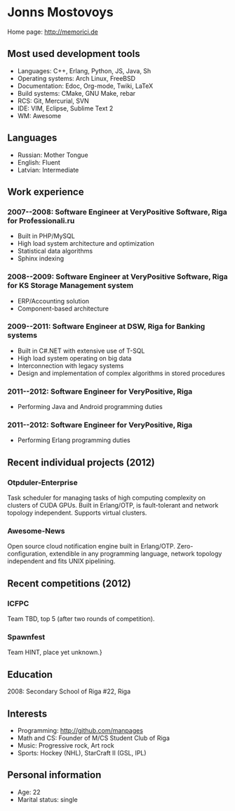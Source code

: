 Jonns Mostovoys
===============

Home page: http://memorici.de

## Most used development tools ##

  - Languages: C++, Erlang, Python, JS, Java, Sh
  - Operating systems: Arch Linux, FreeBSD
  - Documentation: Edoc, Org-mode, Twiki, LaTeX
  - Build systems: CMake, GNU Make, rebar
  - RCS: Git, Mercurial, SVN
  - IDE: VIM, Eclipse, Sublime Text 2
  - WM: Awesome

## Languages ##

  - Russian: Mother Tongue
  - English: Fluent
  - Latvian: Intermediate

## Work experience ##

### **2007--2008**: Software Engineer at VeryPositive Software, Riga for Professionali.ru ###

  - Built in PHP/MySQL
  - High load system architecture and optimization
  - Statistical data algorithms
  - Sphinx indexing

### **2008--2009**: Software Engineer at VeryPositive Software, Riga for KS Storage Management system ###

  - ERP/Accounting solution
  - Component-based architecture

### **2009--2011**: Software Engineer at DSW, Riga for Banking systems ###

  - Built in C\#.NET with extensive use of T-SQL
  - High load system operating on big data
  - Interconnection with legacy systems
  - Design and implementation of complex algorithms in stored procedures

### **2011--2012**: Software Engineer for VeryPositive, Riga ###

  - Performing Java and Android programming duties

### **2011--2012**: Software Engineer for VeryPositive, Riga ### 
  - Performing Erlang programming duties

## Recent individual projects (2012) ##

### Otpduler-Enterprise ###

Task scheduler for managing tasks of high computing complexity 
on clusters of CUDA GPUs. Built in Erlang/OTP, is fault-tolerant and network topology
independent. Supports virtual clusters.

### Awesome-News ###
Open source cloud notification engine built in Erlang/OTP. 
Zero-configuration, extendible in any programming language, network topology independent 
and fits UNIX pipelining.

## Recent competitions (2012) ##

### ICFPC ###

Team TBD, top 5 (after two rounds of competition).

### Spawnfest ###

Team HINT, place yet unknown.}

## Education ##

2008: Secondary School of Riga #22, Riga

## Interests ##
  - Programming: http://github.com/manpages
  - Math and CS: Founder of M/CS Student Club of Riga
  - Music: Progressive rock, Art rock
  - Sports: Hockey (NHL), StarCraft II (GSL, IPL)

## Personal information ##
  - Age: 22
  - Marital status: single
